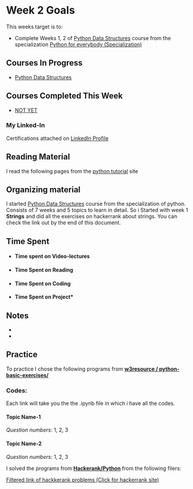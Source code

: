 # **Week 2 Goals**
This weeks target is to:
* Complete Weeks 1, 2 of [Python Data Structures](https://www.coursera.org/learn/python-data?specialization=python) course from the specialization [Python for everybody (Specialization)](https://www.coursera.org/specializations/python)
## Courses In Progress
* [Python Data Structures](https://www.coursera.org/learn/python-data?specialization=python)

## Courses Completed This Week
* [NOT YET]()

### My Linked-In
Certifications attached on [LinkedIn Profile](https://www.linkedin.com/in/habib-ur-rehman/)

## Reading Material
I read the following pages from the [python tutorial](https://docs.python.org/3/tutorial/) site

## Organizing material
I started [Python Data Structures](https://www.coursera.org/learn/python-data?specialization=python) course from the specialization of python. Consists of 7 weeks and 5 topics to learn in detail.
So i Started with week 1 **Strings** and did all the exercises on hackerrank about strings. You can check the link out by  the end of this document.

## Time Spent
* #### Time spent on Video-lectures

* #### Time Spent on Reading

* #### Time Spent on Coding

* #### Time Spent on Project*

## Notes
* []()
* []()

## Practice
To practice I chose the following programs from **[w3resource / python-basic-exercises/](https://www.w3resource.com/python-exercises/python-basic-exercises.php)**

### Codes:
Each link will take you the the .ipynb file in which i have all the codes.
#### Topic Name-1
*Question numbers*:  1, 2, 3
#### Topic Name-2
*Question numbers*:  1, 2, 3

I solved the programs from **[Hackerank/Python](https://www.hackerrank.com/domains/python)** from the following filers:

[Filtered link of hackkerank problems (Click for hackerrank site)]()
